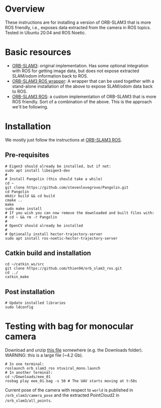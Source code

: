 # Overview
These instructions are for installing a version of ORB-SLAM3 that is more ROS friendly, i.e., exposes data extracted from the camera in ROS topics. Tested in Ubuntu 20.04 and ROS Noetic.

# Basic resources
- [ORB-SLAM3](https://github.com/UZ-SLAMLab/ORB_SLAM3): original implementation. Has some optional integration with ROS for getting image data, but does not expose extracted SLAM/odom information back to ROS.
- [ORB-SLAM3 ROS wrapper](https://github.com/thien94/orb_slam3_ros_wrapper): A wrapper that can be used together with a stand-alone installation of the above to expose SLAM/odom data back to ROS.
- [ORB-SLAM3 ROS](https://github.com/thien94/orb_slam3_ros): a custom implementation of ORB-SLAM3 that is more ROS friendly. Sort of a combination of the above. This is the approach we'll be following.

# Installation
We mostly just follow the instructions at [ORB-SLAM3 ROS](https://github.com/thien94/orb_slam3_ros).

## Pre-requisites
```
# Eigen3 should already be installed, but if not:
sudo apt install libeigen3-dev
#
# Install Pangolin (this should take a while)
cd ~
git clone https://github.com/stevenlovegrove/Pangolin.git
cd Pangolin
mkdir build && cd build
cmake ..
make
sudo make install
# If you wish you can now remove the downloaded and built files with:
# cd ~ && rm -r Pangolin
#
# OpenCV should already be installed
#
# Optionally install hector-trajectory-server
sudo apt install ros-noetic-hector-trajectory-server
```

## Catkin build and installation
```
cd ~/catkin_ws/src
git clone https://github.com/thien94/orb_slam3_ros.git
cd ../
catkin_make
```
## Post installation
```
# Update installed libraries
sudo ldconfig
```

# Testing with bag for monocular camera
Download and unzip [this file](https://researchdata.ntu.edu.sg/api/access/datafile/68133) somewhere (e.g. the Downloads folder). WARNING: this is a large file (~4.2 Gb).
```
# In one terminal:
roslaunch orb_slam3_ros ntuviral_mono.launch
# In another terminal:
cd ~/Downloads/eee_01
rosbag play eee_01.bag -s 50 # The UAV starts moving at t~50s
```

Current pose of the camera with respect to `world` is published in `/orb_slam3/camera_pose` and the extracted PointCloud2 in `/orb_slam3/all_points`.
